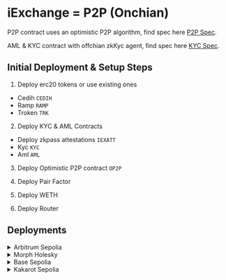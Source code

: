 # iExchange = P2P (Onchian)

P2P contract uses an optimistic P2P algorithm, find spec here [P2P Spec](./p2p.spec.md).

AML & KYC contract with offchian zkKyc agent, find spec here [KYC Spec](./kyc.spec.md).

## Initial Deployment & Setup Steps

1. Deploy erc20 tokens or use existing ones

- Cedih `CEDIH`
- Ramp `RAMP`
- Troken `TRK`

2. Deploy KYC & AML Contracts

- Deploy zkpass attestations `IEXATT`
- Kyc `KYC`
- Aml `AML`

3. Deploy Optimistic P2P contract `OP2P`

4. Deploy Pair Factor

5. Deploy WETH

6. Deploy Router

## Deployments

<details>
<summary> Arbitrum Sepolia </summary>

#### Deploy erc20 tokens

##### IXUSDC

Deploy - `npx hardhat run scripts/deploy_cd.ts --network arbTestnet`
Verify - `npx hardhat verify [IXUSDC] --network arbTestnet --contract contracts/tokens/IXUSDC.sol:IXUSDC`
Url - <https://sepolia.arbscan.org/address/0x8750753695D7F994eF159Cc52B49f0930374D4CE>

##### IXUSDT

Deploy - `npx hardhat run scripts/deploy_rmp.ts --network arbTestnet`
Verify - `npx hardhat verify [IXUSDT] --network arbTestnet --contract contracts/tokens/IXUSDT.sol:IXUSDT`
Url - <https://sepolia.arbscan.org/address/0xe8fB78FD7C76A3e2f500d4302E8a75E6706804f8>

#### Deploy Token Faucet

Deploy - `npx hardhat run scripts/deploy_faucet.ts --network arbTestnet`
Verify - `npx hardhat verify --constructor-args contract-args/faucet.ts --network arbTestnet [IXFAUCET]`
Url - <https://sepolia.arbscan.org/address/0xe38b25BC2421F5Fde72661FA4c5c3035453bfCE6>

#### Deploy KYC & AML Contracts

##### IEXATT

Deploy - `npx hardhat run scripts/deploy_attest.ts --network arbTestnet`
Verify - `npx hardhat verify --constructor-args contract-args/attest.ts --network arbTestnet [IEXATT]`
Url - <https://sepolia.arbscan.org/address/0xba15d76f67afc55455c1a9acc6b296114a42c641>

##### KYC

Deploy - `npx hardhat run scripts/deploy_kyc.ts --network arbTestnet`
Verify - `npx hardhat verify [KYC] [IEXATT] --network arbTestnet`
Url - <https://sepolia.arbscan.org/address/0x13041cDFB971226Ac07c171A274cB72Ac8e209Be>

##### AML

Deploy - `npx hardhat run scripts/deploy_aml.ts --network arbTestnet`
Verify - `npx hardhat verify [AML] --network arbTestnet`
Url - <https://sepolia.arbscan.org/address/0x11342913a0b3814D1C39C78b3809c0b65B113eAC>

#### Deploy Optimistic P2P contract

Deploy - `npx hardhat run scripts/deploy_p2p.ts --network arbTestnet`
Verify - `npx hardhat verify --constructor-args contract-args/p2p.ts --network arbTestnet [OP2P]`
Url - <https://sepolia.arbscan.org/address/0x3B42D1dEF553EE484984C6c3c769BE58005f5d11>

##### After Deployment

`npx hardhat run scripts/add_tokens.ts --network arbTestnet`
`npx hardhat run scripts/add_currency_payments.ts --network arbTestnet`
</details>
<details>
<summary>  Morph Holesky </summary>

##### Cedih

Deploy - `npx hardhat run scripts/deploy_cd.ts --network morphTestnet`
Verify - `npx hardhat verify [CEDIH] --network morphTestnet --contract contracts/tokens/Cedih.sol:Cedih`
Url - <https://explorer-holesky.morphl2.io/address/0xE4052c1cCd27C049763fb42D58d612f3C79Bb9FC>

##### Ramp

Deploy - `npx hardhat run scripts/deploy_rmp.ts --network morphTestnet`
Verify - `npx hardhat verify [RAMP] --network morphTestnet --contract contracts/tokens/Ramp.sol:Ramp`
Url - <https://explorer-holesky.morphl2.io/address/0x1840BD3e5636Ab619B1A4399b1C60d71b9FEB3a3>

##### TRK

Deploy - `npx hardhat run scripts/deploy_trk.ts --network morphTestnet`
Verify - `npx hardhat verify [TRK] --network morphTestnet --contract contracts/tokens/Troken.sol:Troken`
Url - <https://explorer-holesky.morphl2.io/address/0x8F3c46C38506E76F2614621E5c4255BA8B8b12ae>

##### IXUSDC

Deploy - `npx hardhat run scripts/deploy_usdc.ts --network morphTestnet`
Verify - `npx hardhat verify [IXUSDC] --network morphTestnet --contract contracts/tokens/IXUSDC.sol:IXUSDC`
Url - <https://explorer-holesky.morphl2.io/address/0x6805F4d4BAB919f4e1e9fa593A03E5d13CBeDfb2>

##### IXUSDT

Deploy - `npx hardhat run scripts/deploy_usdt.ts --network morphTestnet`
Verify - `npx hardhat verify [IXUSDT] --network morphTestnet --contract contracts/tokens/IXUSDT.sol:IXUSDT`
Url - <https://explorer-holesky.morphl2.io/address/0x9bABB7c87eb0D2b39981D12e44196b52694ed7a5>

#### Deploy Token Faucet

Deploy - `npx hardhat run scripts/deploy_faucet.ts --network morphTestnet`
Verify - `npx hardhat verify --constructor-args contract-args/faucet.ts --network morphTestnet [IXFAUCET]`
Url - <https://explorer-holesky.morphl2.io/address/0x8C49Fd0b3E42DbAE0b13Fde81E3023c626E6f198>

#### Deploy KYC & AML Contracts

##### IEXATT

Deploy - `npx hardhat run scripts/deploy_attest.ts --network morphTestnet`
Verify - `npx hardhat verify --constructor-args contract-args/attest.ts --network morphTestnet [IEXATT]`
Url - <https://explorer-holesky.morphl2.io/address/0x28d4073C5A7eC8eb107331de600c6EE40d057ECC>

##### KYC

Deploy - `npx hardhat run scripts/deploy_kyc.ts --network morphTestnet`
Verify - `npx hardhat verify [KYC] [IEXATT] --network morphTestnet`
Url - <https://explorer-holesky.morphl2.io/address/0xf2D9A61999f22245831b2C51904Fe11F80e5bFD0>

##### AML

Deploy - `npx hardhat run scripts/deploy_aml.ts --network morphTestnet`
Verify - `npx hardhat verify [AML] --network morphTestnet`
Url - <https://explorer-holesky.morphl2.io/address/0xF99F96fe433E79f2A83c67cBd1a6b1B6b986aA6B>

##### After Deployment

`npx hardhat run scripts/add_agents.ts --network morphTestnet`
`npx hardhat run scripts/whitelist.ts --network morphTestnet`
`npx hardhat run scripts/blacklist.ts --network morphTestnet`

#### Deploy Optimistic P2P contract

Deploy - `npx hardhat run scripts/deploy_p2p.ts --network morphTestnet`
Verify - `npx hardhat verify --constructor-args contract-args/p2p.ts --network morphTestnet [OP2P]`
Url - <https://explorer-holesky.morphl2.io/address/0x1E7f97Fc8C240D2B26A42d9A50592Fcd78574B41>

##### After Deployment

`npx hardhat run scripts/add_tokens.ts --network morphTestnet`
`npx hardhat run scripts/add_currency_payments.ts --network morphTestnet`
`npx hardhat run scripts/register_merchant.ts --network morphTestnet`
`npx hardhat run scripts/register_settler.ts --network morphTestnet`
`npx hardhat run scripts/create_offer.ts --network morphTestnet`
</details>
<details>
<summary>  Base Sepolia</summary>

#### Deploy erc20 tokens

##### Cedih

Deploy - `npx hardhat run scripts/deploy_cd.ts --network baseTestnet`
Verify - `npx hardhat verify [CEDIH] --network baseTestnet --contract contracts/tokens/Cedih.sol:Cedih`
Url - <https://sepolia.basescan.org/address/0xACBC1eC300bBea9A9FD0A661cD717d8519c5FCA5>

##### Ramp

Deploy - `npx hardhat run scripts/deploy_rmp.ts --network baseTestnet`
Verify - `npx hardhat verify [RAMP] --network baseTestnet --contract contracts/tokens/Ramp.sol:Ramp`
Url - <https://sepolia.basescan.org/address/0x28cB409154beb695D5E9ffA85dA8f1564Aa3cD76>

##### TRK

Deploy - `npx hardhat run scripts/deploy_trk.ts --network baseTestnet`
Verify - `npx hardhat verify [TRK] --network baseTestnet --contract contracts/tokens/Troken.sol:Troken`
Url - <https://sepolia.basescan.org/address/0x935E49458145B917a0EaEE279652F724EA78d8F0>

#### Deploy KYC & AML Contracts

##### IEXATT

Deploy - `npx hardhat run scripts/deploy_attest.ts --network baseTestnet`
Verify - `npx hardhat verify --constructor-args contract-args/attest.ts --network baseTestnet [IEXATT]`
Url - <https://sepolia.basescan.org/address/0x8C49Fd0b3E42DbAE0b13Fde81E3023c626E6f198>

##### KYC

Deploy - `npx hardhat run scripts/deploy_kyc.ts --network baseTestnet`
Verify - `npx hardhat verify [KYC] [IEXATT] --network baseTestnet`
Url - <https://sepolia.basescan.org/address/0xEa9Fee2c40Fc49139482a77626dAd0Dcf2b6c0C9>

##### AML

Deploy - `npx hardhat run scripts/deploy_aml.ts --network baseTestnet`
Verify - `npx hardhat verify [AML] --network baseTestnet`
Url - <https://sepolia.basescan.org/address/0x18604e817ad31fF53031B955f834Df4B26e5AB73>

#### Deploy Optimistic P2P contract

Deploy - `npx hardhat run scripts/deploy_p2p.ts --network baseTestnet`
Verify - `npx hardhat verify --constructor-args contract-args/p2p.ts --network baseTestnet [OP2P]`
Url - <https://sepolia.basescan.org/address/0x2977c7941c59572433DF543cDBDF92a5Ae8F6267>

##### After Deployment

`npx hardhat run scripts/add_tokens.ts --network baseTestnet`
`npx hardhat run scripts/add_currency_payments.ts --network baseTestnet`
</details>
<details>
<summary> Kakarot Sepolia</summary>

##### Cedih

Deploy - `npx hardhat run scripts/deploy_cd.ts --network kakarotSepolia`
Verify - `npx hardhat verify [CEDIH] --network kakarotSepolia --contract contracts/tokens/Cedih.sol:Cedih`
Url - <https://sepolia.kakarotscan.org/address/0xB2002EaFC86DD21eaDAed4b1a7857357a6C3f41f>

##### Ramp

Deploy - `npx hardhat run scripts/deploy_rmp.ts --network kakarotSepolia`
Verify - `npx hardhat verify [RAMP] --network kakarotSepolia --contract contracts/tokens/Ramp.sol:Ramp`
Url - <https://sepolia.kakarotscan.org/address/0x08FD9b19435dD5bdbaF183EE3fe68dCD6fD709EF>

##### TRK

Deploy - `npx hardhat run scripts/deploy_trk.ts --network kakarotSepolia`
Verify - `npx hardhat verify [TRK] --network kakarotSepolia --contract contracts/tokens/Troken.sol:Troken`
Url - <https://sepolia.kakarotscan.org/address/0x53637cE365d796FA32eE3FB1A0cB8408Df0fB554>

##### IXUSDC

Deploy - `npx hardhat run scripts/deploy_usdc.ts --network kakarotSepolia`
Verify - `npx hardhat verify [IXUSDC] --network kakarotSepolia --contract contracts/tokens/IXUSDC.sol:IXUSDC`
Url - <https://sepolia.kakarotscan.org/address/0xF5Bd8F96A9cb7e27a838aFA4AF55df5594bc9041>

##### IXUSDT

Deploy - `npx hardhat run scripts/deploy_usdt.ts --network kakarotSepolia`
Verify - `npx hardhat verify [IXUSDT] --network kakarotSepolia --contract contracts/tokens/IXUSDT.sol:IXUSDT`
Url - <https://sepolia.kakarotscan.org/address/0x7281b4cCA308aF757D8BE75e62241e5e0c88CAA3>

#### Deploy Token Faucet

Deploy - `npx hardhat run scripts/deploy_faucet.ts --network kakarotSepolia`
Verify - `npx hardhat verify --constructor-args contract-args/faucet.ts --network kakarotSepolia [IXFAUCET]`
Url - <https://sepolia.kakarotscan.org/address/0x5FBDb7C37E3338130F925ec5355B29A6d6Da5309>

#### Deploy KYC & AML Contracts

##### IEXATT

Deploy - `npx hardhat run scripts/deploy_attest.ts --network kakarotSepolia`
Verify - `npx hardhat verify --constructor-args contract-args/attest.ts --network kakarotSepolia [IEXATT]`
Url - <https://sepolia.kakarotscan.org/address/0xc1272b64F1b500dCe5059b3951afEA77b329e2B9>

##### KYC

Deploy - `npx hardhat run scripts/deploy_kyc.ts --network kakarotSepolia`
Verify - `npx hardhat verify [KYC] [IEXATT] --network kakarotSepolia`
Url - <https://sepolia.kakarotscan.org/address/0x76411bBAAf025F3D25aFFcEb79209eE89cA554Bd>

##### AML

Deploy - `npx hardhat run scripts/deploy_aml.ts --network kakarotSepolia`
Verify - `npx hardhat verify [AML] --network kakarotSepolia`
Url - <https://sepolia.kakarotscan.org/address/0x6e5407517BaBc317b4D4003f12f51a9D2179ee7E>

##### After Deployment

`npx hardhat run scripts/add_agents.ts --network kakarotSepolia`
`npx hardhat run scripts/whitelist.ts --network kakarotSepolia`
`npx hardhat run scripts/blacklist.ts --network kakarotSepolia`

#### Deploy Optimistic P2P contract

Deploy - `npx hardhat run scripts/deploy_p2p.ts --network kakarotSepolia`
Verify - `npx hardhat verify --constructor-args contract-args/p2p.ts --network kakarotSepolia [OP2P]`
Url - <https://sepolia.kakarotscan.org/address/0xEd64A15A6223588794A976d344990001a065F3f1>

##### After Deployment

`npx hardhat run scripts/add_tokens.ts --network kakarotSepolia`
`npx hardhat run scripts/add_currency_payments.ts --network kakarotSepolia`
`npx hardhat run scripts/register_merchant.ts --network kakarotSepolia`
`npx hardhat run scripts/register_settler.ts --network kakarotSepolia`
`npx hardhat run scripts/create_offer.ts --network kakarotSepolia`
</details>